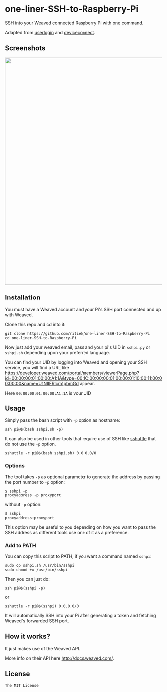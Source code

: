 # one-liner-SSH-to-Raspberry-Pi

SSH into your Weaved connected Raspberry Pi with one command.

Adapted from [userlogin](http://docs.weaved.com/docs/userlogin) and [deviceconnect](http://docs.weaved.com/docs/deviceconnect).

## Screenshots

<img src="http://i.imgur.com/Jeqsyti.png" width="730">

## Installation

You must have a Weaved account and your Pi's SSH port connected and up with Weaved.

Clone this repo and cd into it:

```
git clone https://github.com/ritiek/one-liner-SSH-to-Raspberry-Pi
cd one-liner-SSH-to-Raspberry-Pi
```

Now just add your weaved email, pass and your pi's UID in `sshpi.py` or `sshpi.sh` depending upon your preferred language.

You can find your UID by logging into Weaved and opening your SSH service, you will find a URL like https://developer.weaved.com/portal/members/viewerPage.php?id=00:00:00:01:00:00:A1:1A&type=00:1C:00:00:00:01:00:00:01:10:00:11:00:00:00:00&name=U1NIIFRlcm1pbmGd appear.

Here `00:00:00:01:00:00:A1:1A` is your UID

## Usage

Simply pass the bash script with `-p` option as hostname:

```
ssh pi@$(bash sshpi.sh -p)
```

It can also be used in other tools that require use of SSH like [sshuttle](https://github.com/apenwarr/sshuttle) that do not use the `-p` option.

```
sshuttle -r pi@$(bash sshpi.sh) 0.0.0.0/0
```

### Options

The tool takes `-p` as optional parameter to generate the address by passing the port number to `-p` option:

```
$ sshpi -p
proxyaddress -p proxyport
```

without `-p` option:

```
$ sshpi
proxyaddress:proxyport
```

This option may be useful to you depending on how you want to pass the SSH address as different tools use one of it as a preference.

### Add to PATH

You can copy this script to PATH, if you want a command named `sshpi`:

```
sudo cp sshpi.sh /usr/bin/sshpi
sudo chmod +x /usr/bin/sshpi
```

Then you can just do:

```
ssh pi@$(sshpi -p)
```

or

```
sshuttle -r pi@$(sshpi) 0.0.0.0/0
```

It will automatically SSH into your Pi after generating a token and fetching Weaved's forwarded SSH port.

## How it works?

It just makes use of the Weaved API.

More info on their API here http://docs.weaved.com/.

## License

`The MIT License`
